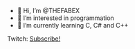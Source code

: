 - 👋 Hi, I’m @THEFABEX
- 👀 I’m interested in programmation
- 🌱 I’m currently learning C, C# and C++

<!---
THEFABEX/THEFABEX is a ✨ special ✨ repository because its `README.md` (this file) appears on your GitHub profile.
You can click the Preview link to take a look at your changes.
--->

Twitch: <a href="https://www.twitch.tv/the_fabex">Subscribe!</a>
